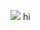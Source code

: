 ![](https://media.discordapp.net/attachments/1224534808193925232/1251538060743540797/1718460289919.png?ex=666ef126&is=666d9fa6&hm=9c2e85053a67289acad3c0c65dab207a8f8c66401de30b01c2a71654b5727a9d&=&format=webp&quality=lossless&width=508&height=631)
hi
